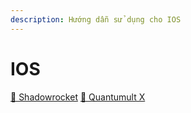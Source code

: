 ```yaml
---
description: Hướng dẫn sử dụng cho IOS
---
```


# IOS
[📮 Shadowrocket](IOS/shadowrocket.md)
[📮 Quantumult X](IOS/QuantumultX.md)


